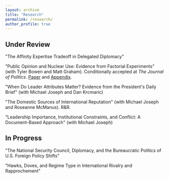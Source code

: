 ```yaml
---
layout: archive
title: "Research"
permalink: /research/
author_profile: true
---
```


Under Review
---

"The Affinity Expertise Tradeoff in Delegated Diplomacy"

"Public Opinion and Nuclear Use: Evidence from Factorial Experiments" (with Tyler Bowen and Matt Graham). Conditionally accepted at <i>The Journal of Politics</i>. <a href= "https://michaelgoldfien.github.io/files/BowenGoldfienGraham.pdf">Paper</a> and <a href= "https://michaelgoldfien.github.io/files/BowenGoldfienGraham_appendix.pdf">Appendix</a>. 

"When Do Leader Attributes Matter? Evidence from the President's Daily Brief" (with Michael Joseph and Dan Krcmaric)

"The Domestic Sources of International Reputation" (with Michael Joseph and Roseanne McManus). R&R. 

"Leadership Importance, Institutional Constraints, and Conflict: A Document-Based Approach" (with Michael Joseph)

In Progress
---

"The National Security Council, Diplomacy, and the Bureaucratic Politics of U.S. Foreign Policy Shifts"

"Hawks, Doves, and Regime Type in International Rivalry and Rapprochement"

